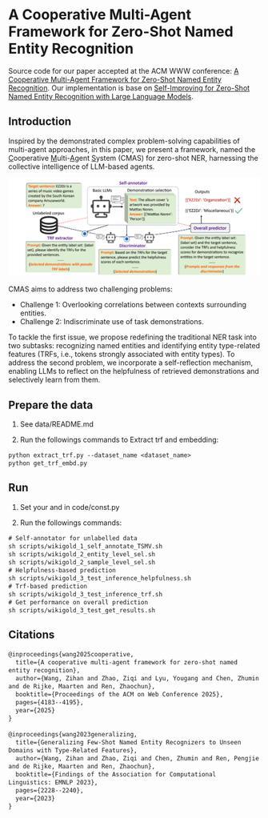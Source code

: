# A Cooperative Multi-Agent Framework for Zero-Shot Named Entity Recognition

Source code for our paper accepted at the ACM WWW conference: [A Cooperative Multi-Agent Framework for Zero-Shot Named Entity Recognition](https://dl.acm.org/doi/pdf/10.1145/3696410.3714923). Our implementation is base on [Self-Improving for Zero-Shot Named Entity Recognition with Large Language Models](https://github.com/Emma1066/Self-Improve-Zero-Shot-NER). 

## Introduction
Inspired by the demonstrated complex problem-solving capabilities of multi-agent approaches, in this paper, we present a framework, named the <ins>C</ins>ooperative <ins>M</ins>ulti-<ins>A</ins>gent <ins>S</ins>ystem (CMAS) for zero-shot NER, harnessing the collective intelligence of LLM-based agents.

![image](framework.png)

CMAS aims to address two challenging problems:

- Challenge 1: Overlooking correlations between contexts surrounding entities.
- Challenge 2: Indiscriminate use of task demonstrations.

To tackle the first issue, we propose redefining the traditional NER task into two subtasks: recognizing named entities and identifying entity type-related features (TRFs, i.e., tokens strongly associated with entity types). To address the second problem, we incorporate a self-reflection mechanism, enabling LLMs to reflect on the helpfulness of retrieved demonstrations and selectively learn from them.
 
## Prepare the data
1. See data/README.md

2. Run the followings commands to Extract trf and embedding:
```shell
python extract_trf.py --dataset_name <dataset_name>
python get_trf_embd.py
```

## Run
1. Set your <api-key> and <base-url> in code/const.py

2. Run the followings commands:

```shell
# Self-annotator for unlabelled data
sh scripts/wikigold_1_self_annotate_TSMV.sh
sh scripts/wikigold_2_entity_level_sel.sh
sh scripts/wikigold_2_sample_level_sel.sh
# Helpfulness-based prediction
sh scripts/wikigold_3_test_inference_helpfulness.sh
# Trf-based prediction
sh scripts/wikigold_3_test_inference_trf.sh
# Get performance on overall prediction
sh scripts/wikigold_3_test_get_results.sh
```

## Citations
```
@inproceedings{wang2025cooperative,
  title={A cooperative multi-agent framework for zero-shot named entity recognition},
  author={Wang, Zihan and Zhao, Ziqi and Lyu, Yougang and Chen, Zhumin and de Rijke, Maarten and Ren, Zhaochun},
  booktitle={Proceedings of the ACM on Web Conference 2025},
  pages={4183--4195},
  year={2025}
}

@inproceedings{wang2023generalizing,
  title={Generalizing Few-Shot Named Entity Recognizers to Unseen Domains with Type-Related Features},
  author={Wang, Zihan and Zhao, Ziqi and Chen, Zhumin and Ren, Pengjie and de Rijke, Maarten and Ren, Zhaochun},
  booktitle={Findings of the Association for Computational Linguistics: EMNLP 2023},
  pages={2228--2240},
  year={2023}
}

```
